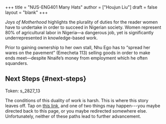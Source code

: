 +++
title = "NUS-ENG401 Many Hats"
author = ["Houjun Liu"]
draft = false
layout = "blank"
+++

_Joys of Motherhood_ highlights the plurality of duties for the reader women have to undertake in order to succeed in Nigerian society. Women represent 80% of agricultural labor in Nigeria—a dangerous job, yet is significantly underrepresented in knowledge-based work.

Prior to gaining ownership to her own stall, Nhu Ego has to “spread her wares on the pavement” (Emecheta 113) selling goods in order to make ends meet—despite Nnaife’s money from employment which he often squanders.


## Next Steps {#next-steps}

Token: s_2827_13

The conditions of this duality of work is harsh. This is where this story leaves off. Tap on [this link](https://tinyurl.com/nuseng401giftbounce6), and one of two things may happen---you maybe directed back to this page, or you maybe redirected somewhere else. Unfortunately, neither of these paths lead to further advancement.